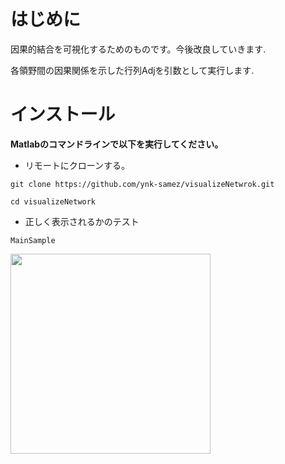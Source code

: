 # はじめに
因果的結合を可視化するためのものです。今後改良していきます.

各領野間の因果関係を示した行列Adjを引数として実行します.

# インストール
**Matlabのコマンドラインで以下を実行してください。**

- リモートにクローンする。
```
git clone https://github.com/ynk-samez/visualizeNetwrok.git
```
```
cd visualizeNetwork
```
- 正しく表示されるかのテスト
```
MainSample
```
<img src= "https://user-images.githubusercontent.com/91073921/204333483-c333866b-5bc9-4b65-8fa2-300e3461d6b8.png" width=320px>

